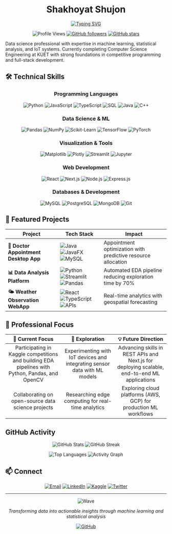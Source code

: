 <div align="center">

# Shakhoyat Shujon

[![Typing SVG](https://readme-typing-svg.herokuapp.com?font=Fira+Code&size=22&duration=3000&pause=1000&color=58A6FF&center=true&vCenter=true&width=600&lines=Data+Scientist+%7C+ML+Engineer;IoT+%2B+Machine+Learning+Specialist;Competitive+Programmer+%7C+600%2B+Problems;Building+Intelligent+Systems)](https://git.io/typing-svg)

![Profile Views](https://komarev.com/ghpvc/?username=Shakhoyat&color=58A6FF&style=flat-square&label=Profile+Views)
[![GitHub followers](https://img.shields.io/github/followers/Shakhoyat?label=Followers&style=social)](https://github.com/Shakhoyat?tab=followers)
[![GitHub stars](https://img.shields.io/github/stars/Shakhoyat?label=Stars&style=social)](https://github.com/Shakhoyat?tab=repositories)

</div>

Data science professional with expertise in machine learning, statistical analysis, and IoT systems. Currently completing Computer Science Engineering at KUET with strong foundations in competitive programming and full-stack development.

## 🛠️ Technical Skills

<div align="center">

### Programming Languages
![Python](https://img.shields.io/badge/Python-3776AB?style=for-the-badge&logo=python&logoColor=white)
![JavaScript](https://img.shields.io/badge/JavaScript-F7DF1E?style=for-the-badge&logo=javascript&logoColor=black)
![TypeScript](https://img.shields.io/badge/TypeScript-3178C6?style=for-the-badge&logo=typescript&logoColor=white)
![SQL](https://img.shields.io/badge/SQL-4479A1?style=for-the-badge&logo=postgresql&logoColor=white)
![Java](https://img.shields.io/badge/Java-ED8B00?style=for-the-badge&logo=java&logoColor=white)
![C++](https://img.shields.io/badge/C++-00599C?style=for-the-badge&logo=c%2B%2B&logoColor=white)

### Data Science & ML
![Pandas](https://img.shields.io/badge/Pandas-150458?style=for-the-badge&logo=pandas&logoColor=white)
![NumPy](https://img.shields.io/badge/NumPy-013243?style=for-the-badge&logo=numpy&logoColor=white)
![Scikit-Learn](https://img.shields.io/badge/Scikit--Learn-F7931E?style=for-the-badge&logo=scikit-learn&logoColor=white)
![TensorFlow](https://img.shields.io/badge/TensorFlow-FF6F00?style=for-the-badge&logo=tensorflow&logoColor=white)
![PyTorch](https://img.shields.io/badge/PyTorch-EE4C2C?style=for-the-badge&logo=pytorch&logoColor=white)

### Visualization & Tools
![Matplotlib](https://img.shields.io/badge/Matplotlib-11557C?style=for-the-badge&logo=plotly&logoColor=white)
![Plotly](https://img.shields.io/badge/Plotly-3F4F75?style=for-the-badge&logo=plotly&logoColor=white)
![Streamlit](https://img.shields.io/badge/Streamlit-FF4B4B?style=for-the-badge&logo=streamlit&logoColor=white)
![Jupyter](https://img.shields.io/badge/Jupyter-F37626?style=for-the-badge&logo=jupyter&logoColor=white)

### Web Development
![React](https://img.shields.io/badge/React-61DAFB?style=for-the-badge&logo=react&logoColor=black)
![Next.js](https://img.shields.io/badge/Next.js-000000?style=for-the-badge&logo=nextdotjs&logoColor=white)
![Node.js](https://img.shields.io/badge/Node.js-339933?style=for-the-badge&logo=nodedotjs&logoColor=white)
![Express.js](https://img.shields.io/badge/Express.js-000000?style=for-the-badge&logo=express&logoColor=white)

### Databases & Development
![MySQL](https://img.shields.io/badge/MySQL-4479A1?style=for-the-badge&logo=mysql&logoColor=white)
![PostgreSQL](https://img.shields.io/badge/PostgreSQL-336791?style=for-the-badge&logo=postgresql&logoColor=white)
![MongoDB](https://img.shields.io/badge/MongoDB-47A248?style=for-the-badge&logo=mongodb&logoColor=white)
![Git](https://img.shields.io/badge/Git-F05032?style=for-the-badge&logo=git&logoColor=white)

</div>

## 🚀 Featured Projects

<div align="center">

| Project | Tech Stack | Impact |
|---------|------------|--------|
| **🏥 Doctor Appointment Desktop App** | ![Java](https://img.shields.io/badge/Java-ED8B00?style=flat-square&logo=java&logoColor=white) ![JavaFX](https://img.shields.io/badge/JavaFX-007396?style=flat-square&logo=openjdk&logoColor=white) ![MySQL](https://img.shields.io/badge/MySQL-4479A1?style=flat-square&logo=mysql&logoColor=white) | Appointment optimization with predictive resource allocation |
| **📊 Data Analysis Platform** | ![Python](https://img.shields.io/badge/Python-3776AB?style=flat-square&logo=python&logoColor=white) ![Streamlit](https://img.shields.io/badge/Streamlit-FF4B4B?style=flat-square&logo=streamlit&logoColor=white) ![Pandas](https://img.shields.io/badge/Pandas-150458?style=flat-square&logo=pandas&logoColor=white) | Automated EDA pipeline reducing exploration time by 70% |
| **🌤️ Weather Observation WebApp** | ![React](https://img.shields.io/badge/React-61DAFB?style=flat-square&logo=react&logoColor=black) ![TypeScript](https://img.shields.io/badge/TypeScript-3178C6?style=flat-square&logo=typescript&logoColor=white) ![APIs](https://img.shields.io/badge/APIs-FF6B6B?style=flat-square) | Real-time analytics with geospatial forecasting |

</div>

## 🎯 Professional Focus

<div align="center">

| 🔄 **Current Focus** | 🚀 **Exploration** | 💡 **Future Direction** |
|:--------------------:|:-----------------:|:----------------------:|
| Participating in Kaggle competitions and building EDA pipelines with Python, Pandas, and OpenCV | Experimenting with IoT devices and integrating sensor data with ML models | Advancing skills in REST APIs and Next.js for deploying scalable, end-to-end ML applications |
| Collaborating on open-source data science projects | Researching edge computing for real-time analytics | Exploring cloud platforms (AWS, GCP) for production ML workflows |

</div>


## GitHub Activity

<div align="center">

![GitHub Stats](https://github-readme-stats.vercel.app/api?username=Shakhoyat&show_icons=true&theme=radical&hide_border=true&bg_color=0D1117&title_color=58A6FF&text_color=C9D1D9&icon_color=1F6FEB)
![GitHub Streak](https://streak-stats.demolab.com?user=Shakhoyat&theme=github-dark-blue&hide_border=true&background=0D1117&ring=58A6FF&fire=58A6FF&currStreakLabel=C9D1D9)

![Top Languages](https://github-readme-stats.vercel.app/api/top-langs/?username=Shakhoyat&layout=compact&theme=radical&hide_border=true&bg_color=0D1117&title_color=58A6FF&text_color=C9D1D9&langs_count=6)
![Activity Graph](https://github-readme-activity-graph.vercel.app/graph?username=Shakhoyat&theme=github-compact&hide_border=true&bg_color=0D1117&color=58A6FF&line=1F6FEB&point=C9D1D9)

</div>

## 📫 Connect

<div align="center">

[![Email](https://img.shields.io/badge/Email-skt104.shujon@gmail.com-D14836?style=for-the-badge&logo=gmail&logoColor=white)](mailto:skt104.shujon@gmail.com)
[![LinkedIn](https://img.shields.io/badge/LinkedIn-Shakhoyat_Shujon-0077B5?style=for-the-badge&logo=linkedin&logoColor=white)](https://www.linkedin.com/in/shakhoyat-shujon-313ba5336/)
[![Kaggle](https://img.shields.io/badge/Kaggle-shakhoyatshujon-20BEFF?style=for-the-badge&logo=kaggle&logoColor=white)](https://www.kaggle.com/shakhoyatshujon)
[![Twitter](https://img.shields.io/badge/Twitter-@skt__rahman-1DA1F2?style=for-the-badge&logo=twitter&logoColor=white)](https://x.com/skt_rahman)

</div>

---

<div align="center">

![Wave](https://raw.githubusercontent.com/mayhemantt/mayhemantt/Update/svg/Bottom.svg)

*Transforming data into actionable insights through machine learning and statistical analysis*

[![GitHub](https://img.shields.io/badge/GitHub-Shakhoyat-181717?style=flat-square&logo=github)](https://github.com/Shakhoyat)

</div>
